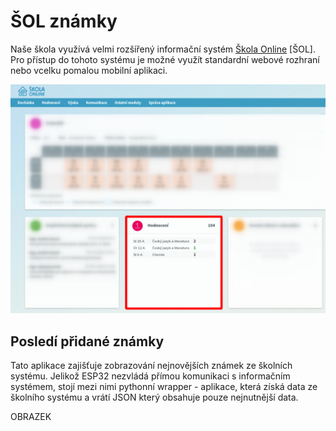 # ŠOL známky

Naše škola využívá velmi rozšířený informační systém [Škola Online](https://www.skolaonline.cz/) [ŠOL].
Pro přístup do tohoto systému je možné využít standardní webové rozhraní nebo vcelku pomalou mobilní aplikaci.

![](../media/aplikace/sol-znamky.png)

## Posledí přidané známky


Tato aplikace zajišťuje zobrazování nejnovějších známek ze školních systému.
Jelikož ESP32 nezvládá přímou komunikaci s informačním systémem, stojí mezi nimi pythonní wrapper - aplikace, která získá data ze školního systému a vrátí JSON který obsahuje pouze nejnutnější data.

OBRAZEK
